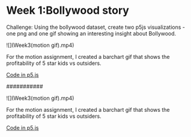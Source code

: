 # Week 1:Bollywood story

Challenge: Using the bollywood dataset, create two p5js visualizations - one png and one gif showing an interesting insight about Bollywood.


![](Week3(motion gif).mp4)

For the motion assignment, I created a barchart gif that shows the profitability of 5 star kids vs outsiders.

[Code in p5.js](https://editor.p5js.org/shubhangi318/full/d4PIQj_ed)

###########

![](Week3(motion gif).mp4)

For the motion assignment, I created a barchart gif that shows the profitability of 5 star kids vs outsiders.

[Code in p5.js](https://editor.p5js.org/shubhangi318/full/d4PIQj_ed)


